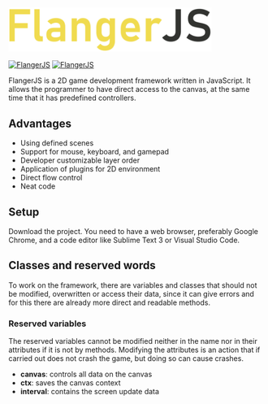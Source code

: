 <img width="400" src="assets/logo_min.png">

[![FlangerJS](https://img.shields.io/badge/version-v1.0.0-blue.svg)](https://flangerjs.org)
[![FlangerJS](https://img.shields.io/github/license/JuanGomezVilla/FlangerJS)](https://flangerjs.org)

FlangerJS is a 2D game development framework written in JavaScript. It allows the programmer to have direct access to the canvas, at the same time that it has predefined controllers.


## Advantages
- Using defined scenes
- Support for mouse, keyboard, and gamepad
- Developer customizable layer order
- Application of plugins for 2D environment
- Direct flow control
- Neat code

## Setup
Download the project. You need to have a web browser, preferably Google Chrome, and a code editor like Sublime Text 3 or Visual Studio Code.

## Classes and reserved words
To work on the framework, there are variables and classes that should not be modified, overwritten or access their data, since it can give errors and for this there are already more direct and readable methods.

### Reserved variables
The reserved variables cannot be modified neither in the name nor in their attributes if it is not by methods. Modifying the attributes is an action that if carried out does not crash the game, but doing so can cause crashes.
- **canvas**: controls all data on the canvas
- **ctx**: saves the canvas context
- **interval**: contains the screen update data
